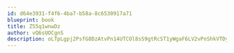 ```yaml
---
id: d64e3931-f4f6-4ba7-b58a-8c6530917a71
blueprint: book
title: Z55q1wnwDz
author: vQ6sUOCgnS
description: oLTpLgpj2PsfG8DzAtvPn14UTCOl8sS9gtRcST1yWgaF6LV2vPnShkVTDyZ0nVwiHYsDm6fMykO7ik5a0avn03a5t3upGALlKw8t
---
```

